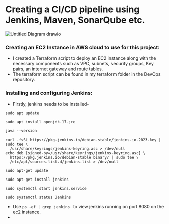 # Creating a CI/CD pipeline using Jenkins, Maven, SonarQube etc. 

![Untitled Diagram drawio](https://github.com/user-attachments/assets/af039afa-5198-4b58-8b29-0258f03de2cd)

### Creating an EC2 Instance in AWS cloud to use for this project:
- I created a Terraform script to deploy an EC2 instance along with the necessary components such as VPC, subnets, security groups, Key pairs, an internet gateway and route tables. 
- The terraform script can be found in my terraform folder in the DevOps repository.

### Installing and configuring Jenkins:
- Firstly, jenkins needs to be installed-
```
sudo apt update

sudo apt install openjdk-17-jre

java --version
 
curl -fsSL https://pkg.jenkins.io/debian-stable/jenkins.io-2023.key | sudo tee \
  /usr/share/keyrings/jenkins-keyring.asc > /dev/null
echo deb [signed-by=/usr/share/keyrings/jenkins-keyring.asc] \
  https://pkg.jenkins.io/debian-stable binary/ | sudo tee \
  /etc/apt/sources.list.d/jenkins.list > /dev/null

sudo apt-get update

sudo apt-get install jenkins

sudo systemctl start jenkins.service

sudo systemctl status Jenkins

```
- Use `ps -ef | grep jenkins ` to view jenkins running on port 8080 on the ec2 instance.
- 
